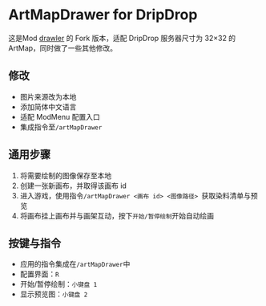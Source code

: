 # ArtMapDrawer for DripDrop
这是Mod  [drawler](https://github.com/miniking1000/drawler) 的 Fork 版本，适配 DripDrop 服务器尺寸为 32×32 的 ArtMap，同时做了一些其他修改。

## 修改
* 图片来源改为本地
* 添加简体中文语言
* 适配 ModMenu 配置入口
* 集成指令至`/artMapDrawer`

## 通用步骤
1. 将需要绘制的图像保存至本地
2. 创建一张新画布，并取得该画布 id
3. 进入游戏，使用指令`/artMapDrawer <画布 id> <图像路径> `获取染料清单与预览
4. 将画布挂上画布并与画架互动，按下`开始/暂停绘制`开始自动绘画

## 按键与指令
* 应用的指令集成在`/artMapDrawer`中
* 配置界面：`R`
* 开始/暂停绘制：`小键盘 1`
* 显示预览图：`小键盘 2`